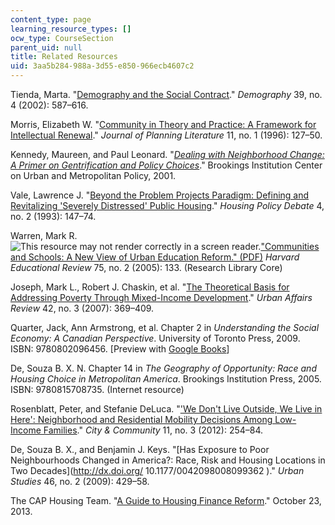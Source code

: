```yaml
---
content_type: page
learning_resource_types: []
ocw_type: CourseSection
parent_uid: null
title: Related Resources
uid: 3aa5b284-988a-3d55-e850-966ecb4607c2
---
```


Tienda, Marta. "[Demography and the Social Contract](http://dx.doi.org/10.1353/dem.2002.0041)." _Demography_ 39, no. 4 (2002): 587–616.

Morris, Elizabeth W. "[Community in Theory and Practice: A Framework for Intellectual Renewal](http://dx.doi.org/10.1177/088541229601100107)." _Journal of Planning Literature_ 11, no. 1 (1996): 127–50.

Kennedy, Maureen, and Paul Leonard. "[_Dealing with Neighborhood Change: A Primer on Gentrification and Policy Choices_](http://community-wealth.org/content/dealing-neighborhood-changes-primer-gentrification-and-policy-choices)." Brookings Institution Center on Urban and Metropolitan Policy, 2001.

Vale, Lawrence J. "[Beyond the Problem Projects Paradigm: Defining and Revitalizing 'Severely Distressed' Public Housing](http://dx.doi.org/10.1080/10511482.1993.9521129)." _Housing Policy Debate_ 4, no. 2 (1993): 147–74.

Warren, Mark R. ![This resource may not render correctly in a screen reader.](/images/inacessible.gif)["Communities and Schools: A New View of Urban Education Reform." (PDF)](http://hepgjournals.org/doi/pdf/10.17763/haer.75.2.m718151032167438) _Harvard Educational Review_ 75, no. 2 (2005): 133. (Research Library Core)

Joseph, Mark L., Robert J. Chaskin, et al. "[The Theoretical Basis for Addressing Poverty Through Mixed-Income Development](http://dx.doi.org/10.1177/1078087406294043)." _Urban Affairs Review_ 42, no. 3 (2007): 369–409.

Quarter, Jack, Ann Armstrong, et al. Chapter 2 in _Understanding the Social Economy: A Canadian Perspective_. University of Toronto Press, 2009. ISBN: 9780802096456. \[Preview with [Google Books](http://books.google.com/books?id=QGbaI3ilv2sC&pg=PA43=onepage)\]

De, Souza B. X. N. Chapter 14 in _The Geography of Opportunity: Race and Housing Choice in Metropolitan America_. Brookings Institution Press, 2005. ISBN: 9780815708735. (Internet resource)

Rosenblatt, Peter, and Stefanie DeLuca. "['We Don't Live Outside, We Live in Here': Neighborhood and Residential Mobility Decisions Among Low-Income Families](http://dx.doi.org/10.1111/j.1540-6040.2012.01413.x)." _City & Community_ 11, no. 3 (2012): 254–84.

De, Souza B. X., and Benjamin J. Keys. "[Has Exposure to Poor Neighbourhoods Changed in America?: Race, Risk and Housing Locations in Two Decades](http://dx.doi.org/ 10.1177/0042098008099362 )." _Urban Studies_ 46, no. 2 (2009): 429–58.

The CAP Housing Team. "[A Guide to Housing Finance Reform](https://www.americanprogress.org/issues/housing/news/2013/10/23/77881/a-guide-to-housing-finance-reform/)." October 23, 2013.